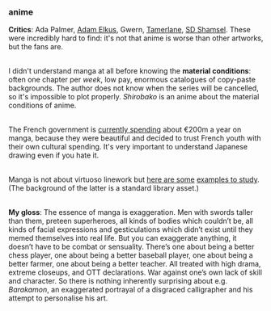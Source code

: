 <div class="accordion">
	<h3>anime</h3>
	<div>

<b>Critics</b>: Ada Palmer, <a href="{{ae}}">Adam Elkus</a>, Gwern, <a href="{{tam}}">Tamerlane</a>, <a href="{{og}}">SD Shamsel</a>. These were incredibly hard to find: it's not that anime is worse than other artworks, but the fans are.<br><br>

I didn't understand manga at all before knowing the <b>material conditions</b>: often one chapter per <i>week</i>, low pay, enormous catalogues of copy-paste backgrounds. The author does not know when the series will be cancelled, so it's impossible to plot properly. <i>Shirobako</i> is an anime about the material conditions of anime.<br><br>

The French government is <a href="{{french}}">currently spending</a> about €200m a year on manga, because they were beautiful and decided to trust French youth with their own cultural spending. It's very important to understand Japanese drawing even if you hate it.<br><br>

<!-- $900 to buy One Piece -->

Manga is not about virtuoso linework but <a href="/img/cultural/mush.jpg">here are some</a> <a href="/img/cultural/ito.jpg">examples to study</a>. (The background of the latter is a standard library asset.)<br><br>

<b>My gloss</b>: The essence of manga is exaggeration. Men with swords taller than them, preteen superheroes, all kinds of bodies which couldn’t be, all kinds of facial expressions and gesticulations which didn’t exist until they memed themselves into real life. But you can exaggerate anything, it doesn’t have to be combat or sensuality. There’s one about being a better chess player, one about being a better baseball player, one about being a better farmer, one about being a better teacher. All treated with high drama, extreme closeups, and OTT declarations. War against one’s own lack of skill and character. So there is nothing inherently surprising about e.g. <i>Barakamon</i>, an exaggerated portrayal of a disgraced calligrapher and his attempt to personalise his art.

<!-- Formulaic, exaggerated (and isn't realism superior?) -->

</div>
</div>